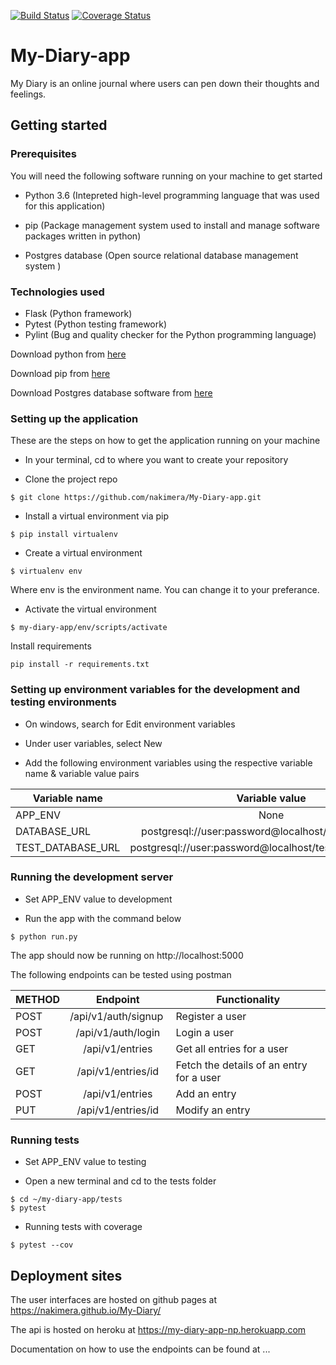 [![Build Status](https://travis-ci.org/nakimera/My-Diary-app.svg?branch=feature-api-endpoints)](https://travis-ci.org/nakimera/My-Diary-app)
[![Coverage Status](https://coveralls.io/repos/github/nakimera/My-Diary-app/badge.svg?branch=feature-api-endpoints)](https://coveralls.io/github/nakimera/My-Diary-app?branch=feature-api-endpoints)

# My-Diary-app
My Diary is an online journal where users can pen down their thoughts and feelings. 

## Getting started

### Prerequisites
You will need the following software running on your machine to get started

* Python 3.6 (Intepreted high-level programming language that was used for this application)

* pip (Package management system used to install and manage software packages written in python)

* Postgres database (Open source relational database management system )

### Technologies used
* Flask (Python framework)
* Pytest (Python testing framework)
* Pylint (Bug and quality checker for the Python programming language)

Download python from [here](https://www.python.org/getit/)

Download pip from [here](https://pip.pypa.io/en/stable/reference/pip_download/)

Download Postgres database software from [here]( https://www.postgresql.org/download/)

### Setting up the application
These are the steps on how to get the application running on your machine

 - In your terminal, cd to where you want to create your repository

- Clone the project repo
```
$ git clone https://github.com/nakimera/My-Diary-app.git
```

- Install a virtual environment via pip
``` 
$ pip install virtualenv 
```

- Create a virtual environment
```
$ virtualenv env
```
Where env is the environment name. You can change it to your preferance.

- Activate the virtual environment
```
$ my-diary-app/env/scripts/activate
```

Install requirements
```
pip install -r requirements.txt
```

### Setting up environment variables for the development and testing environments
- On windows, search for Edit environment variables

- Under user variables, select New

- Add the following environment variables using the respective variable name & variable value pairs

| Variable name         | Variable value         | 
| ----------------------|:-------------------------------------------------------:| 
| APP_ENV               | None                                  |                                       
| DATABASE_URL          | postgresql://user:password@localhost/database_name      |
| TEST_DATABASE_URL     | postgresql://user:password@localhost/test_database_name |

### Running the development server

- Set APP_ENV value to development

- Run the app with the command below

```
$ python run.py
```

The app should now be running on http://localhost:5000

The following endpoints can be tested using postman

| METHOD       | Endpoint           | Functionality  |
| ------------- |:-------------:| -----|
| POST     | /api/v1/auth/signup | Register a user |
| POST     | /api/v1/auth/login   | Login a user    |
| GET      | /api/v1/entries | Get all entries for a user    |
| GET      | /api/v1/entries/id      | Fetch the details of an entry for a user |
| POST | /api/v1/entries      | Add an entry |
| PUT      | /api/v1/entries/id      | Modify an entry|

### Running tests
- Set APP_ENV value to testing

- Open a new terminal and cd to the tests folder

 ```
$ cd ~/my-diary-app/tests
$ pytest 
 ```

 - Running tests with coverage
 ```
 $ pytest --cov
 ```

## Deployment  sites
The user interfaces are hosted on github pages at https://nakimera.github.io/My-Diary/

The api is hosted on heroku at https://my-diary-app-np.herokuapp.com

Documentation on how to use the endpoints can be found at ...